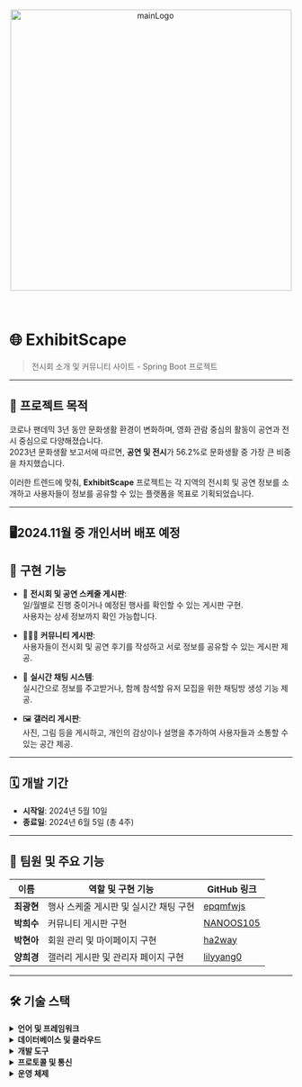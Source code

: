 <br>
<p align="center">
  <img src="https://github.com/user-attachments/assets/2f1e846f-de45-41e0-879b-191b812213e1" alt="mainLogo" width="500"/>
</p>
<br>

# 🌐 **ExhibitScape**  
> 전시회 소개 및 커뮤니티 사이트 - Spring Boot 프로젝트

---

## 🎯 **프로젝트 목적**

코로나 팬데믹 3년 동안 문화생활 환경이 변화하며, 영화 관람 중심의 활동이 공연과 전시 중심으로 다양해졌습니다.  
2023년 문화생활 보고서에 따르면, **공연 및 전시**가 56.2%로 문화생활 중 가장 큰 비중을 차지했습니다.  

이러한 트렌드에 맞춰, **ExhibitScape** 프로젝트는 각 지역의 전시회 및 공연 정보를 소개하고 사용자들이 정보를 공유할 수 있는 플랫폼을 목표로 기획되었습니다.

---

## 🖥️**2024.11월 중 개인서버 배포 예정**


## 🚀 **구현 기능**

- 📅 **전시회 및 공연 스케줄 게시판**:  
  일/월별로 진행 중이거나 예정된 행사를 확인할 수 있는 게시판 구현.  
  사용자는 상세 정보까지 확인 가능합니다.

- 🧑‍🤝‍🧑 **커뮤니티 게시판**:  
  사용자들이 전시회 및 공연 후기를 작성하고 서로 정보를 공유할 수 있는 게시판 제공.

- 💬 **실시간 채팅 시스템**:  
  실시간으로 정보를 주고받거나, 함께 참석할 유저 모집을 위한 채팅방 생성 기능 제공.

- 🖼️ **갤러리 게시판**:  
  사진, 그림 등을 게시하고, 개인의 감상이나 설명을 추가하여 사용자들과 소통할 수 있는 공간 제공.

---

## 🗓️ **개발 기간**

- **시작일**: 2024년 5월 10일  
- **종료일**: 2024년 6월 5일 (총 4주)

---

## 👥 **팀원 및 주요 기능**

| 이름      | 역할 및 구현 기능                              | GitHub 링크                                      |
|-----------|------------------------------------------------|--------------------------------------------------|
| **최광현** | 행사 스케줄 게시판 및 실시간 채팅 구현          | [epqmfwjs](https://github.com/epqmfwjs)          |
| **박희수** | 커뮤니티 게시판 구현                           | [NANOOS105](https://github.com/NANOOS105)        |
| **박현아** | 회원 관리 및 마이페이지 구현                   | [ha2way](https://github.com/ha2way)              |
| **양희경** | 갤러리 게시판 및 관리자 페이지 구현             | [lilyyang0](https://github.com/lilyyang0)        |

---

## 🛠️ **기술 스택**

<details>
<summary><strong>언어 및 프레임워크</strong></summary>
  
- **Java** 17  
- **JavaScript**  
- **CSS**  
- **Spring Boot** 3.3.0  
- **JPA**  
- **Spring Security** 6  
- **Thymeleaf** 3.0.4  

</details>

<details>
<summary><strong>데이터베이스 및 클라우드</strong></summary>
  
- **MySQL** 8.0.36  
- **Tomcat** 9.0  

</details>

<details>
<summary><strong>개발 도구</strong></summary>
  
- **GitHub**  
- **IntelliJ IDEA**  
- **Spring Tool Suite 4 (STS4)**  
- **Visual Studio Code (VSCode)**  

</details>

<details>
<summary><strong>프로토콜 및 통신</strong></summary>

- **WebSocket**

</details>

<details>
<summary><strong>운영 체제</strong></summary>

- **Windows** 11

</details>
